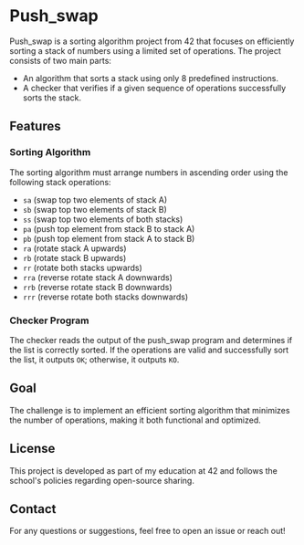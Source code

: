 # Push_swap

Push_swap is a sorting algorithm project from 42 that focuses on efficiently sorting a stack of numbers using a limited set of operations. The project consists of two main parts:
- An algorithm that sorts a stack using only 8 predefined instructions.
- A checker that verifies if a given sequence of operations successfully sorts the stack.

## Features

### Sorting Algorithm
The sorting algorithm must arrange numbers in ascending order using the following stack operations:
- `sa` (swap top two elements of stack A)
- `sb` (swap top two elements of stack B)
- `ss` (swap top two elements of both stacks)
- `pa` (push top element from stack B to stack A)
- `pb` (push top element from stack A to stack B)
- `ra` (rotate stack A upwards)
- `rb` (rotate stack B upwards)
- `rr` (rotate both stacks upwards)
- `rra` (reverse rotate stack A downwards)
- `rrb` (reverse rotate stack B downwards)
- `rrr` (reverse rotate both stacks downwards)

### Checker Program
The checker reads the output of the push_swap program and determines if the list is correctly sorted. If the operations are valid and successfully sort the list, it outputs `OK`; otherwise, it outputs `KO`.

## Goal
The challenge is to implement an efficient sorting algorithm that minimizes the number of operations, making it both functional and optimized.

## License
This project is developed as part of my education at 42 and follows the school's policies regarding open-source sharing.

## Contact
For any questions or suggestions, feel free to open an issue or reach out!

